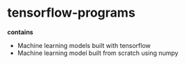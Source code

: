 # tensorflow-programs

**contains**
* Machine learning models built with tensorflow <br>
* Machine learning model built from scratch using numpy
